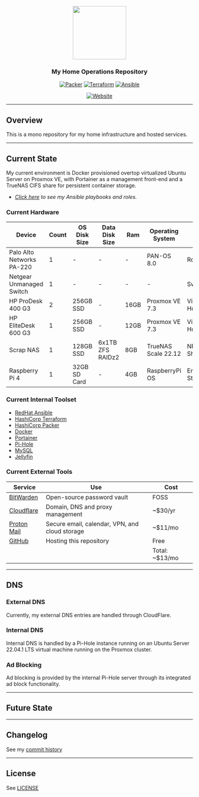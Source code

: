 <div align="center">

<img src="https://camo.githubusercontent.com/5b298bf6b0596795602bd771c5bddbb963e83e0f/68747470733a2f2f692e696d6775722e636f6d2f7031527a586a512e706e67" align="center" width="144px" height="144px"/>

### My Home Operations Repository

</div>

<div align="center">

[![Packer](https://img.shields.io/badge/v1.8.6-blue?style=for-the-badge&logo=packer&logoColor=white)](https://www.packer.io/)
[![Terraform](https://img.shields.io/badge/v1.3.9-blue?style=for-the-badge&logo=terraform&logoColor=white)](https://www.terraform.io/)
[![Ansible](https://img.shields.io/badge/v2.3-blue?style=for-the-badge&logo=ansible&logoColor=white)](https://www.ansible.com/)

[![Website](https://img.shields.io/uptimerobot/status/m792427620-04fcdd7089a84863ec9f398d?logo=github&logoColor=white&color=brightgreeen&label=Website&style=for-the-badge)](https://bjcorder.com)

</div>

---

## Overview

This is a mono repository for my home infrastructure and hosted services.

---

## Current State

My current environment is Docker provisioned overtop virtualized Ubuntu Server on Proxmox VE, with Portainer as a management front-end and a TrueNAS CIFS share for persistent container storage.

* _[Click here](./ansible/) to see my Ansible playbooks and roles._

### Current Hardware

| Device                    | Count | OS Disk Size | Data Disk Size              | Ram  | Operating System    | Purpose             |
|---------------------------|-------|--------------|-----------------------------|------|---------------------|---------------------|
| Palo Alto Networks PA-220 | 1     | -            | -                           | -    | PAN-OS 8.0          | Router/Firewall     |
| Netgear Unmanaged Switch  | 1     | -            | -                           | -    | -                   | Switching           |
| HP ProDesk 400 G3         | 2     | 256GB SSD    | -                           | 16GB | Proxmox VE 7.3      | Virtualization Host |
| HP EliteDesk 600 G3       | 1     | 256GB SSD    | -                           | 12GB | Proxmox VE 7.3      | Virtualization Host |
| Scrap NAS                 | 1     | 128GB SSD    | 6x1TB ZFS RAIDz2            | 8GB  | TrueNAS Scale 22.12 | NFS/CIFS Shares     |
| Raspberry Pi 4            | 1     | 32GB SD Card | -                           | 4GB  | RaspberryPi OS      | Emcomm Base Station |


### Current Internal Toolset

* [RedHat Ansible](https://www.ansible.com/)
* [HashiCorp Terraform](https://www.terraform.io/)
* [HashiCorp Packer](https://www.packer.io/)
* [Docker](https://www.docker.com)
* [Portainer](https://www.portainer.io/)
* [Pi-Hole](https://pi-hole.net/)
* [MySQL](https://www.mysql.com/)
* [Jellyfin](https://jellyfin.org/)

### Current External Tools

| Service                                         | Use                                                               | Cost           |
|-------------------------------------------------|-------------------------------------------------------------------|----------------|
| [BitWarden](https://bitwarden.com/)             | Open-source password vault                                        | FOSS           |
| [Cloudflare](https://www.cloudflare.com/)       | Domain, DNS and proxy management                                  | ~$30/yr        |
| [Proton Mail](https://proton.me)                | Secure email, calendar, VPN, and cloud storage                    | ~$11/mo        |
| [GitHub](https://github.com/)                   | Hosting this repository                                           | Free           |
|                                                 |                                                                   | Total: ~$13/mo |

---

## DNS

### External DNS

Currently, my external DNS entries are handled through CloudFlare.

### Internal DNS

Internal DNS is handled by a Pi-Hole instance running on an Ubuntu Server 22.04.1 LTS virtual machine running on the Proxmox cluster.

### Ad Blocking

Ad blocking is provided by the internal Pi-Hole server through its integrated ad block functionality.

---

## Future State

---

## Changelog

See my [commit history](https://github.com/bjcorder/home-ops/commits/main)

---

## License

See [LICENSE](./LICENSE)